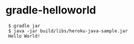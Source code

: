 gradle-helloworld
=================

```
 $ gradle jar
 $ java -jar build/libs/heroku-java-sample.jar
 Hello World!
```
